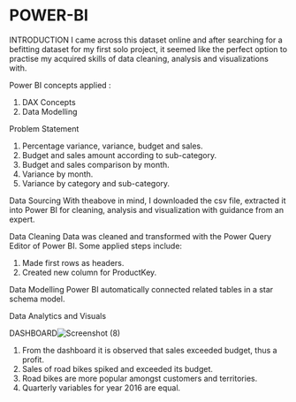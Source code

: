 # POWER-BI
INTRODUCTION
I came across this dataset online and after searching for a befitting dataset for my first solo project, it seemed like the perfect option to practise my acquired skills of data cleaning, analysis and visualizations with.

Power BI concepts applied :
1.	DAX Concepts
2.	Data Modelling

Problem Statement
1.	Percentage variance, variance, budget and sales.
2.	Budget and sales amount according to sub-category.
3.	Budget and sales comparison by month.
4.	Variance by month.
5.	Variance by category and sub-category.

Data Sourcing
With theabove in mind, I downloaded the csv file, extracted it into Power BI for cleaning, analysis and visualization with guidance from an expert.

Data Cleaning
Data was cleaned and transformed with the Power Query Editor of Power BI. Some applied steps include:
1.	Made first rows as headers.
2.	Created new column for ProductKey.

Data Modelling
Power BI automatically connected related tables in a star schema model.

Data Analytics and Visuals


DASHBOARD![Screenshot (8)](https://user-images.githubusercontent.com/117234410/232605355-4e5fc8d5-a381-4298-86fc-ec6974e091f9.png)

1.	From the dashboard it is observed that sales exceeded budget, thus a profit.
2.	Sales of road bikes spiked and exceeded its budget.
3.	Road bikes are more popular amongst customers and territories.
4.	Quarterly variables for year 2016 are equal.
